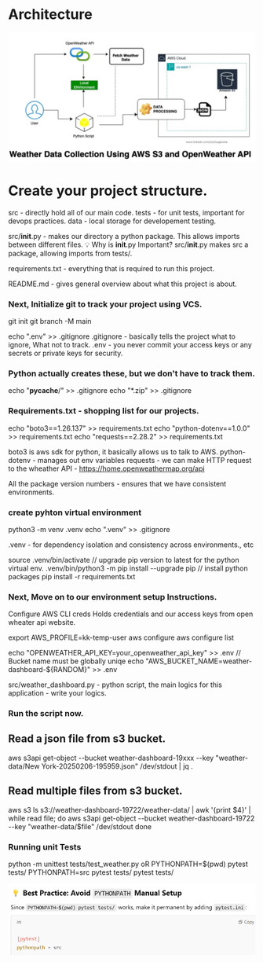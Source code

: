 # Architecture

![alt text](assets/weather_dashboard_architechture.png)

# Create your project structure.

src - directly hold all of our main code.
tests - for unit tests, important for devops practices.
data - local storage for developement testing.

src/**init**.py - makes our directory a python package. This allows imports between different files.
💡 Why is **init**.py Important?
src/**init**.py makes src a package, allowing imports from tests/.

requirements.txt - everything that is required to run this project.

README.md - gives general overview about what this project is about.

### Next, Initialize git to track your project using VCS.

git init
git branch -M main

echo ".env" >> .gitignore
.gitignore - basically tells the project what to ignore, What not to track.
.env - you never commit your access keys or any secrets or private keys for security.

### Python actually creates these, but we don't have to track them.

echo "**pycache**/" >> .gitignore
echo "\*.zip" >> .gitignore

### Requirements.txt - shopping list for our projects.

echo "boto3==1.26.137" >> requirements.txt
echo "python-dotenv==1.0.0" >> requirements.txt
echo "requests==2.28.2" >> requirements.txt

boto3 is aws sdk for python, it basically allows us to talk to AWS.
python-dotenv - manages out env variables
requests - we can make HTTP request to the wheather API - https://home.openweathermap.org/api

All the package version numbers - ensures that we have consistent environments.

### create pyhton virtual environment

python3 -m venv .venv
echo ".venv" >> .gitignore

.venv - for dependency isolation and consistency across environments., etc

source .venv/bin/activate
// upgrade pip version to latest for the python virtual env.
.venv/bin/python3 -m pip install --upgrade pip
// install python packages
pip install -r requirements.txt

### Next, Move on to our environment setup Instructions.

Configure AWS CLI creds
Holds credentials and our access keys from open wheater api website.

export AWS_PROFILE=kk-temp-user
aws configure
aws configure list

echo "OPENWEATHER_API_KEY=your_openweather_api_key" >> .env
// Bucket name must be globally uniqe
echo "AWS_BUCKET_NAME=weather-dashboard-${RANDOM}" >> .env

src/weather_dashboard.py - python script, the main logics for this application - write your logics.

### Run the script now.

## Read a json file from s3 bucket.

aws s3api get-object --bucket weather-dashboard-19xxx --key "weather-data/New York-20250206-195959.json" /dev/stdout | jq .

## Read multiple files from s3 bucket.

aws s3 ls s3://weather-dashboard-19722/weather-data/ | awk '{print $4}' | while read file; do
  aws s3api get-object --bucket weather-dashboard-19722 --key "weather-data/$file" /dev/stdout
done

### Running unit Tests

python -m unittest tests/test_weather.py
oR
PYTHONPATH=$(pwd) pytest tests/
PYTHONPATH=src pytest tests/
pytest tests/

![alt text](assets/image.png)

